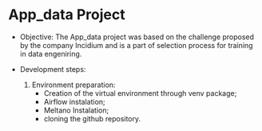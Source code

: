 # App_data Project

* Objective: The App_data project was based on the challenge proposed by the company Incidium and is a part of selection process for training in data engeniring.

* Development steps:

    1. Environment preparation:
        * Creation of the virtual environment through venv package;
        * Airflow instalation;
        * Meltano Instalation;
        * cloning the github repository.

